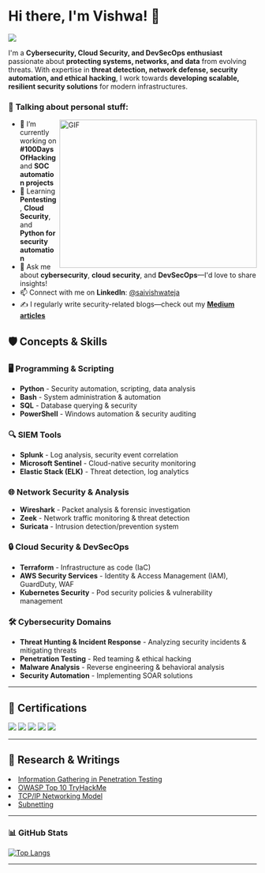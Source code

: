 # Hi there, I'm Vishwa! 👋  
<a href="https://www.linkedin.com/in/sai-vishwa-teja-03vt05">
    <img src="https://img.shields.io/badge/-LinkedIn-0072b1?&style=for-the-badge&logo=linkedin&logoColor=white" />
</a>

I'm a **Cybersecurity, Cloud Security, and DevSecOps enthusiast** passionate about **protecting systems, networks, and data** from evolving threats. With expertise in **threat detection, network defense, security automation, and ethical hacking**, I work towards **developing scalable, resilient security solutions** for modern infrastructures.

### 👾 **Talking about personal stuff:**
<img align="right" alt="GIF" src="https://media1.giphy.com/media/qgQUggAC3Pfv687qPC/giphy.gif?cid=ecf05e47udtdqaagnecg7mfu3mtvtvc90zvz2sjugyuoezd0&rid=giphy.gif&ct=g" width="400" height="300"/>

- 🔭 I’m currently working on **#100DaysOfHacking** and **SOC automation projects**  
- 🌱 Learning **Pentesting**, **Cloud Security**, and **Python for security automation**  
- 💬 Ask me about **cybersecurity**, **cloud security**, and **DevSecOps**—I'd love to share insights!  
- 📫 Connect with me on **LinkedIn**: <a href="https://www.linkedin.com/in/sai-vishwa-teja-03vt05" target="_blank">@saivishwateja</a>  
- ✍️ I regularly write security-related blogs—check out my **[Medium articles](https://3xabyt3.medium.com)**  

## 🛡 **Concepts & Skills**

### 🖥 **Programming & Scripting**
- **Python** - Security automation, scripting, data analysis  
- **Bash** - System administration & automation  
- **SQL** - Database querying & security  
- **PowerShell** - Windows automation & security auditing  

### 🔍 **SIEM Tools**
- **Splunk** - Log analysis, security event correlation  
- **Microsoft Sentinel** - Cloud-native security monitoring  
- **Elastic Stack (ELK)** - Threat detection, log analytics  

### 🌐 **Network Security & Analysis**
- **Wireshark** - Packet analysis & forensic investigation  
- **Zeek** - Network traffic monitoring & threat detection  
- **Suricata** - Intrusion detection/prevention system  

### 🔒 **Cloud Security & DevSecOps**
- **Terraform** - Infrastructure as code (IaC)  
- **AWS Security Services** - Identity & Access Management (IAM), GuardDuty, WAF  
- **Kubernetes Security** - Pod security policies & vulnerability management  

### 🛠 **Cybersecurity Domains**
- **Threat Hunting & Incident Response** - Analyzing security incidents & mitigating threats  
- **Penetration Testing** - Red teaming & ethical hacking  
- **Malware Analysis** - Reverse engineering & behavioral analysis  
- **Security Automation** - Implementing SOAR solutions  

---

## 📜 **Certifications**
<div>
    <img src="https://img.shields.io/badge/-Security%2B-FF0000?&style=for-the-badge&logo=CompTIA&logoColor=white" />
    <img src="https://img.shields.io/badge/-Network%2B-007ACC?&style=for-the-badge&logo=CompTIA&logoColor=white" />
    <img src="https://img.shields.io/badge/-A%2B-4D4D4D?&style=for-the-badge&logo=CompTIA&logoColor=white" />
    <img src="https://img.shields.io/badge/-CDSA-006400?&style=for-the-badge&logoColor=white" />
    <img src="https://img.shields.io/badge/-CCD-000080?&style=for-the-badge&logoColor=white" />
</div>

---

## 🚀 **Research & Writings**
<li><a href="https://infosecwriteups.com/information-gathering-in-penetration-testing-770e01bab326" target="_blank">Information Gathering in Penetration Testing</a></li>
<li><a href="https://infosecwriteups.com/owasp-top-10-tryhackme-all-in-one-writeup-68ae5ab37d57" target="_blank">OWASP Top 10 TryHackMe</a></li>
<li><a href="https://infosecwriteups.com/tcp-ip-networking-model-69686f893569" target="_blank">TCP/IP Networking Model</a></li>
<li><a href="https://infosecwriteups.com/subnetting-a-networking-concept-161a82aff954" target="_blank">Subnetting</a></li>

---

### 📊 **GitHub Stats**
[![Top Langs](https://github-readme-stats.vercel.app/api/top-langs/?username=Vishwateja03&show_icons=true&theme=tokyonight)](https://github.com/Vishwateja03/github-readme-stats)

---
